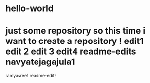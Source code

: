 # hello-world
just some repository
so this time i want to create a repository !
edit1
edit 2
edit 3
edit4
 readme-edits
navyatejagajula1
=======
ramyasree1
readme-edits

